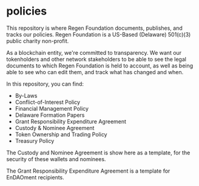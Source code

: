 # policies

This repository is where Regen Foundation documents, publishes, and tracks our policies. Regen Foundation is a US-Based (Delaware) 501(c)(3) public charity non-profit.

As a blockchain entity, we're committed to transparency. We want our tokenholders and other network stakeholders to be able to see the legal documents to which Regen Foundation is held to account, as well as being able to see who can edit them, and track what has changed and when. 

In this repository, you can find:
- By-Laws
- Conflict-of-Interest Policy
- Financial Management Policy
- Delaware Formation Papers
- Grant Responsibility Expenditure Agreement
- Custody & Nominee Agreement
- Token Ownership and Trading Policy
- Treasury Policy

The Custody and Nominee Agreement is show here as a template, for the security of these wallets and nominees.

The Grant Responsibility Expenditure Agreement is a template for EnDAOment recipients.
